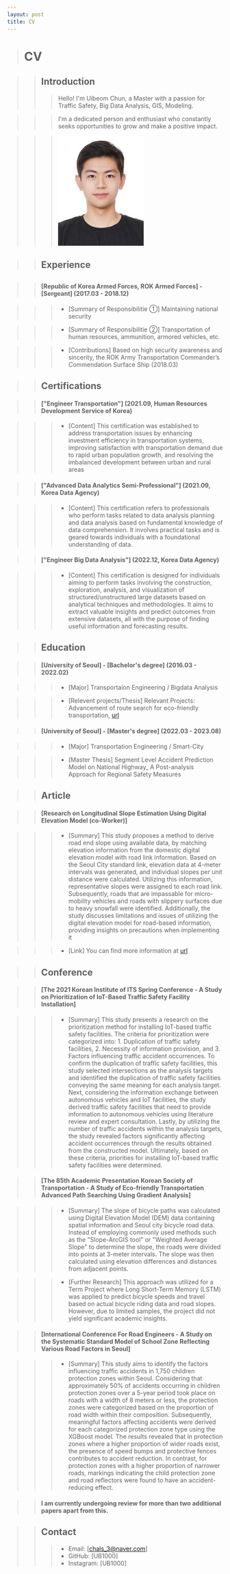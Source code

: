 ```yaml
---
layout: post
title: CV
---
```


> # CV


> > ## Introduction
> > > Hello! I'm Uibeom Chun, a Master with a passion for Traffic Safety, Big Data Analysis, GIS, Modeling. 

> > > I'm a dedicated person and enthusiast who constantly seeks opportunities to grow and make a positive impact. 
  
> > > ![Image](/UFD08247-1_new.jpg)



> > ## Experience
##

> > #### [Republic of Korea Armed Forces, ROK Armed Forces] - [Sergeant] (2017.03 - 2018.12)

> > > - [Summary of Responsibilitie ①] 
> > >  Maintaining national security

> > > - [Summary of Responsibilitie ②]
> > >  Transportation of human resources, ammunition, armored vehicles, etc.
  
> > > - [Contributions]
> > >   Based on high security awareness and sincerity, the ROK Army Transportation Commander’s Commendation Surface Ship (2018.03)


> > ## Certifications


> > #### ["Engineer Transportation"] (2021.09, Human Resources Development Service of Korea) 

> > > - [Content]
> > >  This certification was established to address transportation issues by enhancing investment efficiency in transportation systems, improving satisfaction
> > >  with transportation demand due to rapid urban population growth, and resolving the imbalanced development between urban and rural areas


> > #### ["Advanced Data Analytics Semi-Professional"] (2021.09, Korea Data Agency) 

> > > - [Content]
> > >   This certification refers to professionals who perform tasks related to data analysis planning and data analysis based on fundamental knowledge of data
> > >   comprehension. It involves practical tasks and is geared towards individuals with a foundational understanding of data.


> > #### ["Engineer Big Data Analysis"] (2022.12, Korea Data Agency) 

> > > - [Content]
> > >   This certification is designed for individuals aiming to perform tasks involving the construction, exploration, analysis, and visualization of
> > >   structured/unstructured large datasets based on analytical techniques and methodologies. It aims to extract valuable insights and predict outcomes from
> > >   extensive datasets, all with the purpose of finding useful information and forecasting results.



> > ## Education


> > #### [University of Seoul] - [Bachelor's degree] (2016.03 - 2022.02)

> > > - [Major]
> > >    Transportaion Engineering / Bigdata Analysis

> > > - [Relevent projects/Thesis]
> > >   Relevant Projects: Advancement of route search for eco-friendly transportation,
> > >   [url](https://kst.or.kr/bbs/board.php?bo_table=tugo_programbook85&wr_id=119)


> > #### [University of Seoul] - [Master's degree] (2022.03 - 2023.08)

> > > - [Major]
> > >   Transportation Engineering / Smart-City

> > > - [Master Thesis]
> > >   Segment Level Accident Prediction Model on National Highway_ A Post-analysis Approach for Regional Safety Measures



> > ## Article


> > #### [Research on Longitudinal Slope Estimation Using Digital Elevation Model (co-Worker)]

> > > - [Summary] 
> > >   This study proposes a method to derive road end slope using available data, by matching elevation information from the domestic digital elevation model
> > >   with road link information. Based on the Seoul City standard link, elevation data at 4-meter intervals was generated, and individual slopes per unit
> > >   distance were calculated. Utilizing this information, representative slopes were assigned to each road link. Subsequently, roads that are impassable for
> > >   micro-mobility vehicles and roads with slippery surfaces due to heavy snowfall were identified. Additionally, the study discusses limitations and issues of
> > >   utilizing the digital elevation model for road-based information, providing insights on precautions when implementing it

> > > - [Link]
> > >   You can find more information at [url](https://www.kci.go.kr/kciportal/ci/sereArticleSearch/ciSereArtiView.kci?sereArticleSearchBean.artiId=ART002792581)



> > ## Conference


> > #### [The 2021 Korean Institute of ITS Spring Conference - A Study on Prioritization of IoT-Based Traffic Safety Facility Installation]

> > > - [Summary] 
> > >   This study presents a research on the prioritization method for installing IoT-based traffic safety facilities. The criteria for prioritization were 
> > >   categorized into: 1. Duplication of traffic safety facilities, 2. Necessity of information provision, and 3. Factors influencing traffic accident
> > >   occurrences. To confirm the duplication of traffic safety facilities, this study selected intersections as the analysis targets and identified the
> > >   duplication of traffic safety facilities conveying the same meaning for each analysis target. Next, considering the information exchange between autonomous
> > >   vehicles and IoT facilities, the study derived traffic safety facilities that need to provide information to autonomous vehicles using literature review and
> > >   expert consultation. Lastly, by utilizing the number of traffic accidents within the analysis targets, the study revealed factors significantly affecting
> > >   accident occurrences through the results obtained from the constructed model. Ultimately, based on these criteria, priorities for installing IoT-based
> > >   traffic safety facilities were determined.


> > #### [The 85th Academic Presentation Korean Society of Transportation - A Study of Eco-friendly Transportation Advanced Path Searching Using Gradient Analysis]

> > > - [Summary] 
> > >   The slope of bicycle paths was calculated using Digital Elevation Model (DEM) data containing spatial information and Seoul city bicycle road data. Instead
> > >   of employing commonly used methods such as the "Slope-ArcGIS tool" or "Weighted Average Slope" to determine the slope, the roads were divided into points
> > >   at 3-meter intervals. The slope was then calculated using elevation differences and distances from adjacent points.

> > > - [Further Research] 
> > >   This approach was utilized for a Term
> > >   Project where Long Short-Term Memory (LSTM) was applied to predict bicycle speeds and travel based on actual bicycle riding data and road slopes. However,
> > >   due to limited samples, the project did not yield significant academic insights.


> >  #### [International Conference For Road Engineers - A Study on the Systematic Standard Model of School Zone Reflecting Various Road Factors in Seoul]

> > > - [Summary] 
> > >   This study aims to identify the factors influencing traffic accidents in 1,750 children protection zones within Seoul. Considering that approximately 50%
> > >   of accidents occurring in children protection zones over a 5-year period took place on roads with a width of 8 meters or less, the protection zones were
> > >   categorized based on the proportion of road width within their composition.
> > >   Subsequently, meaningful factors affecting accidents were derived for each categorized protection zone type using the XGBoost model. The results revealed
> > >   that in protection zones where a higher proportion of wider roads exist, the presence of speed bumps and protective fences contributes to accident
> > >   reduction. In contrast, for protection zones with a higher proportion of narrower roads, markings indicating the child protection zone and road reflectors
> > >   were found to have an accident-reducing effect.


> > #### I am currently undergoing review for more than two additional papers apart from this.

  
> > ## Contact
> > > - Email: [chals_3@naver.com]
> > > - GitHub: [UB1000]
> > > - Instagram: [UB1000]

